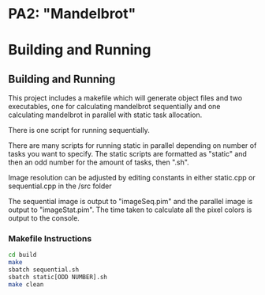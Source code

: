 # PA2: "Mandelbrot"

# Building and Running

## Building and Running
This project includes a makefile which will generate object files and two executables, one for calculating mandelbrot sequentially and one calculating
mandelbrot in parallel with static task allocation. 

There is one script for running sequentially.

There are many scripts for running static in parallel depending on number of
tasks you want to specify. The static scripts are formatted as 
"static" and then an odd number for the amount of tasks, then ".sh".

Image resolution can be adjusted by editing constants in either
static.cpp or sequential.cpp in the /src folder

The sequential image is output to "imageSeq.pim" and the parallel image is
output to "imageStat.pim". The time taken to calculate all the pixel colors
is output to the console.

### Makefile Instructions

```bash
cd build
make
sbatch sequential.sh
sbatch static[ODD NUMBER].sh
make clean
```

